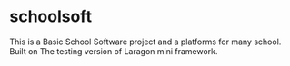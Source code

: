 # schoolsoft
This is a Basic School Software project and a platforms for many school. Built on The testing version of Laragon mini framework.
